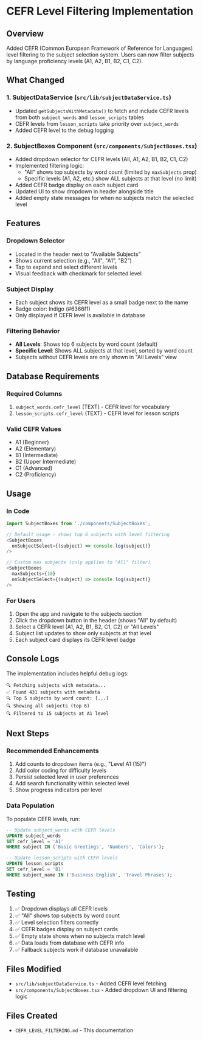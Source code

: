 # CEFR Level Filtering Implementation

## Overview
Added CEFR (Common European Framework of Reference for Languages) level filtering to the subject selection system. Users can now filter subjects by language proficiency levels (A1, A2, B1, B2, C1, C2).

## What Changed

### 1. SubjectDataService (`src/lib/subjectDataService.ts`)
- Updated `getSubjectsWithMetadata()` to fetch and include CEFR levels from both `subject_words` and `lesson_scripts` tables
- CEFR levels from `lesson_scripts` take priority over `subject_words`
- Added CEFR level to the debug logging

### 2. SubjectBoxes Component (`src/components/SubjectBoxes.tsx`)
- Added dropdown selector for CEFR levels (All, A1, A2, B1, B2, C1, C2)
- Implemented filtering logic:
  - "All" shows top subjects by word count (limited by `maxSubjects` prop)
  - Specific levels (A1, A2, etc.) show ALL subjects at that level (no limit)
- Added CEFR badge display on each subject card
- Updated UI to show dropdown in header alongside title
- Added empty state messages for when no subjects match the selected level

## Features

### Dropdown Selector
- Located in the header next to "Available Subjects"
- Shows current selection (e.g., "All", "A1", "B2")
- Tap to expand and select different levels
- Visual feedback with checkmark for selected level

### Subject Display
- Each subject shows its CEFR level as a small badge next to the name
- Badge color: Indigo (#6366f1)
- Only displayed if CEFR level is available in database

### Filtering Behavior
- **All Levels**: Shows top 6 subjects by word count (default)
- **Specific Level**: Shows ALL subjects at that level, sorted by word count
- Subjects without CEFR levels are only shown in "All Levels" view

## Database Requirements

### Required Columns
1. `subject_words.cefr_level` (TEXT) - CEFR level for vocabulary
2. `lesson_scripts.cefr_level` (TEXT) - CEFR level for lesson scripts

### Valid CEFR Values
- A1 (Beginner)
- A2 (Elementary)
- B1 (Intermediate)
- B2 (Upper Intermediate)
- C1 (Advanced)
- C2 (Proficiency)

## Usage

### In Code
```typescript
import SubjectBoxes from './components/SubjectBoxes';

// Default usage - shows top 6 subjects with level filtering
<SubjectBoxes 
  onSubjectSelect={(subject) => console.log(subject)}
/>

// Custom max subjects (only applies to "All" filter)
<SubjectBoxes 
  maxSubjects={10}
  onSubjectSelect={(subject) => console.log(subject)}
/>
```

### For Users
1. Open the app and navigate to the subjects section
2. Click the dropdown button in the header (shows "All" by default)
3. Select a CEFR level (A1, A2, B1, B2, C1, C2) or "All Levels"
4. Subject list updates to show only subjects at that level
5. Each subject card displays its CEFR level badge

## Console Logs

The implementation includes helpful debug logs:
```
🔍 Fetching subjects with metadata...
✅ Found 431 subjects with metadata
🔍 Top 5 subjects by word count: [...]
🔍 Showing all subjects (top 6)
🔍 Filtered to 15 subjects at A1 level
```

## Next Steps

### Recommended Enhancements
1. Add counts to dropdown items (e.g., "Level A1 (15)")
2. Add color coding for difficulty levels
3. Persist selected level in user preferences
4. Add search functionality within selected level
5. Show progress indicators per level

### Data Population
To populate CEFR levels, run:
```sql
-- Update subject_words with CEFR levels
UPDATE subject_words 
SET cefr_level = 'A1' 
WHERE subject IN ('Basic Greetings', 'Numbers', 'Colors');

-- Update lesson_scripts with CEFR levels
UPDATE lesson_scripts 
SET cefr_level = 'B1' 
WHERE subject_name IN ('Business English', 'Travel Phrases');
```

## Testing

1. ✅ Dropdown displays all CEFR levels
2. ✅ "All" shows top subjects by word count
3. ✅ Level selection filters correctly
4. ✅ CEFR badges display on subject cards
5. ✅ Empty state shows when no subjects match level
6. ✅ Data loads from database with CEFR info
7. ✅ Fallback subjects work if database unavailable

## Files Modified
- `src/lib/subjectDataService.ts` - Added CEFR level fetching
- `src/components/SubjectBoxes.tsx` - Added dropdown UI and filtering logic

## Files Created
- `CEFR_LEVEL_FILTERING.md` - This documentation


